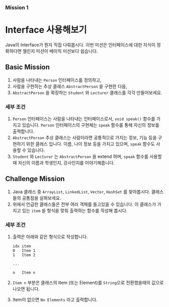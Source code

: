 ### Mission 1


# Interface 사용해보기

Java의 Interface가 뭔지 직접 다뤄봅시다. 
이번 미션은 인터페이스에 대한 지식이 정확하다면 챌린지 미션이 베이직 미션보다 쉽습니다.

## Basic Mission

1. 사람을 나타내는 `Person` 인터페이스를 정의하고,
2. 사람을 구현하는 추상 클래스 `AbstractPerson` 을 구현한 다음,
3. `AbstractPerson` 을 확장하는 `Student` 와 `Lecturer` 클래스를 각각 만들어보세요.

### 세부 조건

1. `Person` 인터페이스는 사람을 나타내는 인터페이스로서, `void speak()` 함수를 가지고 있습니다. `Person` 인터페이스의 구현체는 `speak` 함수를 통해 자신의 정보를 출력합니다.
2. `AbstractPerson` 추상 클래스는 사람이라면 공통적으로 가지는 정보, 기능 등을 구현하기 위한 클래스 입니다. 이름, 나이 정보 등을 가지고 있으며, `speak` 함수도 사용할 수 있습니다.
3. `Student` 와 `Lecturer` 는 `AbstractPerson` 을 extend 하며, `speak` 함수를 사용할 때 자신의 이름과 학생인지, 강사인지를 이야기해줍니다.


## Challenge Mission

1. Java 클래스 중 `ArrayList`, `LinkedList`, `Vector`, `HashSet` 를 찾아봅시다. 클래스들의 공통점을 살펴보세요.
2. 위에서 언급한 클래스들은 전부 여러 객체를 들고있을 수 있습니다. 이 클래스가 가지고 있는 `item` 을 형식을 맞춰 출력하는 함수를 작성해 봅시다.

### 세부 조건

1. 출력은 아래와 같은 형식으로 작성합니다.
    
    ```
    idx item
    0   Item 1
    1   Item 2
    
    ...
    
    n   Item n
    ```
    
2. `Item n` 부분은 클래스의 Item (또는 Element)를 `String`으로 전환했을때의 값으로 나오면 됩니다.
3. Item이 없으면 `No Elements` 라고 출력합니다.
